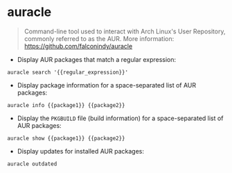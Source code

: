 # auracle

> Command-line tool used to interact with Arch Linux's User Repository, commonly referred to as the AUR.
> More information: <https://github.com/falconindy/auracle>

- Display AUR packages that match a regular expression:

`auracle search '{{regular_expression}}'`

- Display package information for a space-separated list of AUR packages:

`auracle info {{package1}} {{package2}}`

- Display the `PKGBUILD` file (build information) for a space-separated list of AUR packages:

`auracle show {{package1}} {{package2}}`

- Display updates for installed AUR packages:

`auracle outdated`
